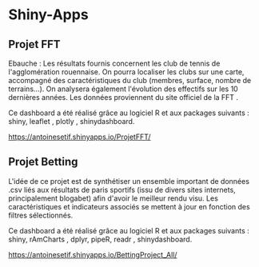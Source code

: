 # Shiny-Apps
## Projet FFT
Ebauche :
Les résultats fournis concernent les club de tennis de l'agglomération rouennaise. On pourra localiser les clubs sur une carte, accompagné des caractéristiques du club (membres, surface, nombre de terrains...). On analysera également l'évolution des effectifs sur les 10 dernières années. Les données proviennent du site officiel de la FFT .

Ce dashboard a été réalisé grâce au logiciel R et aux packages suivants : shiny, leaflet , plotly , shinydashboard.

https://antoinesetif.shinyapps.io/ProjetFFT/

## Projet Betting
L'idée de ce projet est de synthétiser un ensemble important de données .csv liés aux résultats de paris sportifs (issu de divers sites internets, principalement blogabet) afin d'avoir le meilleur rendu visu. Les caractéristiques et indicateurs associés se mettent à jour en fonction des filtres sélectionnés.

Ce dashboard a été réalisé grâce au logiciel R et aux packages suivants : shiny, rAmCharts , dplyr, pipeR, readr , shinydashboard.

https://antoinesetif.shinyapps.io/BettingProject_All/
